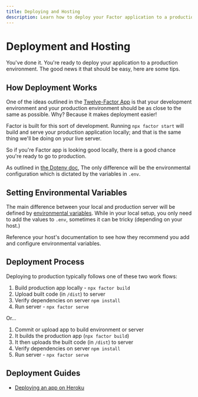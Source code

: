 ```yaml
---
title: Deploying and Hosting
description: Learn how to deploy your Factor application to a production environment
---
```


# Deployment and Hosting

You've done it. You're ready to deploy your application to a production environment. The good news it that should be easy, here are some tips.

## How Deployment Works

One of the ideas outlined in the [Twelve-Factor App](https://12factor.net/) is that your development environment and your production environment should be as close to the same as possible. Why? Because it makes deployment easier!

Factor is built for this sort of development. Running `npx factor start` will build and serve your production application locally; and that is the same thing we'll be doing on your live server.

So if you're Factor app is looking good locally, there is a good chance you're ready to go to production.

As outlined in [the Dotenv doc](./dotenv), The only difference will be the environmental configuration which is dictated by the variables in `.env`.

## Setting Environmental Variables

The main difference between your local and production server will be defined by [environmental variables](./dotenv). While in your local setup, you only need to add the values to `.env`, sometimes it can be tricky (depending on your host.)

Reference your host's documentation to see how they recommend you add and configure environmental variables.

## Deployment Process

Deploying to production typically follows one of these two work flows:

1. Build production app locally - `npx factor build`
2. Upload built code (in `/dist`) to server
3. Verify dependencies on server `npm install`
4. Run server - `npx factor serve`

Or...

1. Commit or upload app to build environment or server
2. It builds the production app (`npx factor build`)
3. It then uploads the built code (in `/dist`) to server
4. Verify dependencies on server `npm install`
5. Run server - `npx factor serve`

## Deployment Guides

- [Deploying an app on Heroku](./heroku)
